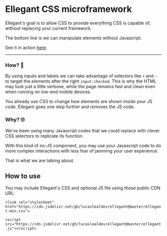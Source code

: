 # Ellegant CSS microframework

Ellegant's goal is to allow CSS to provide everything CSS is capable of; without replacing your current framework.

The bottom line is we can manipulate elements without Javascript.

See it in action [here](https://lucaslealdev.github.io/ellegant/).
<hr>

### How? 🤯
By using inputs and labels we can take advantage of selectors like `+` and `~`
to target the elements after the right `input:checked`. This is why the HTML may look
just a little verbose, while the page remains fast and clean even when running on low-end mobile devices.

You already use CSS to change how elements are shown inside your JS code.
Ellegant goes one step further and removes the JS code.


### Why? 🙄
We've been using many Javascript codes that we could replace with clever CSS selectors to replicate its function.

With this kind of no-JS component, you may use your Javascript code to do more complex interactions with less fear of jamming your user experience.

That is what we are talking about.

## How to use

You may include Ellegant's CSS and optional JS file using those public CDN URL:

`<link rel="stylesheet" href="https://cdn.jsdelivr.net/gh/lucaslealdev/ellegant@master/ellegant-min.css">`

`<script src="https://cdn.jsdelivr.net/gh/lucaslealdev/ellegant@master/ellegant.js"></script>`